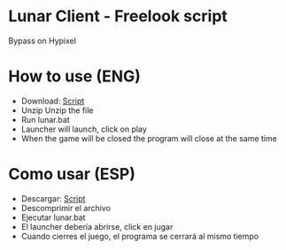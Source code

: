 # Lunar Client - Freelook script

Bypass on Hypixel

# How to use (ENG)
* Download: [Script](https://github.com/DaiKisshi/Lunar-Client-Freelook-Script/blob/main/Freelook.rar)
* Unzip Unzip the file
* Run lunar.bat
* Launcher will launch, click on play
* When the game will be closed the program will close at the same time

# Como usar (ESP)
* Descargar: [Script](https://github.com/DaiKisshi/Lunar-Client-Freelook-Script/blob/main/Freelook.rar)
* Descomprimir el archivo
* Ejecutar lunar.bat
* El launcher debería abrirse, click en jugar
* Cuando cierres el juego, el programa se cerrará al mismo tiempo
